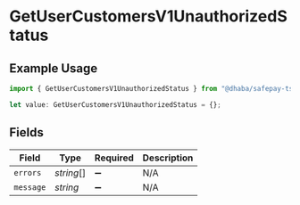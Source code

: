 # GetUserCustomersV1UnauthorizedStatus

## Example Usage

```typescript
import { GetUserCustomersV1UnauthorizedStatus } from "@dhaba/safepay-ts/models/operations";

let value: GetUserCustomersV1UnauthorizedStatus = {};
```

## Fields

| Field              | Type               | Required           | Description        |
| ------------------ | ------------------ | ------------------ | ------------------ |
| `errors`           | *string*[]         | :heavy_minus_sign: | N/A                |
| `message`          | *string*           | :heavy_minus_sign: | N/A                |